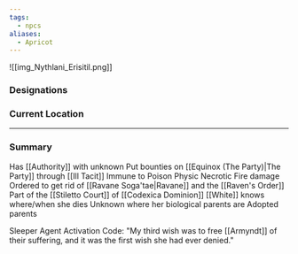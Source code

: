 ```yaml
---
tags:
  - npcs
aliases:
  - Apricot
---
```

![[img_Nythlani_Erisitil.png]]
### Designations


### Current Location


___
### Summary
Has [[Authority]] with unknown
Put bounties on [[Equinox (The Party)|The Party]] through [[Ill Tacit]]
Immune to Poison Physic Necrotic Fire damage 
Ordered to get rid of [[Ravane Soga'tae|Ravane]] and the [[Raven's Order]]
Part of the [[Stiletto Court]] of [[Codexica Dominion]]
[[White]] knows where/when she dies
Unknown where her biological parents are
Adopted parents 


  
Sleeper Agent Activation Code: "My third wish was to free [[Armyndt]] of their suffering, and it was the first wish she had ever denied."

